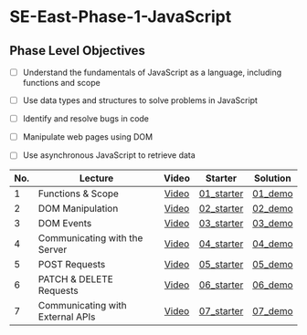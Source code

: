 # SE-East-Phase-1-JavaScript
## Phase Level Objectives
- [ ] Understand the fundamentals of JavaScript as a language, including functions and scope
- [ ] Use data types and structures to solve problems in JavaScript
- [ ] Identify and resolve bugs in code
- [ ] Manipulate web pages using DOM
- [ ] Use asynchronous JavaScript to retrieve data


|No. | Lecture                          | Video 	| Starter 	| Solution 	|
|----|------------------------------	|:-----:	|--------	|---------	|
|1 | Functions & Scope                	| [Video]() | [01_starter](https://github.com/rachelAtFlatiron/Phase-1-021924/tree/01_starter) | [01_demo]() |
|2 | DOM Manipulation                 	| [Video]() | [02_starter](https://github.com/rachelAtFlatiron/Phase-1-021924/tree/02_starter) | [02_demo]()  |
|3 | DOM Events                       	| [Video]() | [03_starter](https://github.com/rachelAtFlatiron/Phase-1-021924/tree/03_starter) | [03_demo]()  |
|4 | Communicating with the Server    	| [Video]() | [04_starter](https://github.com/rachelAtFlatiron/Phase-1-021924/tree/04_starter) | [04_demo]() |
|5 | POST Requests                    	| [Video]() | [05_starter](https://github.com/rachelAtFlatiron/Phase-1-021924/tree/05_starter) | [05_demo]() |
|6 | PATCH & DELETE Requests          	| [Video]() | [06_starter](https://github.com/rachelAtFlatiron/Phase-1-021924/tree/06_starter) | [06_demo]() |
|7 | Communicating with External APIs 	| [Video]() | [07_starter](https://github.com/rachelAtFlatiron/Phase-1-021924/tree/07_starter) | [07_demo]() |